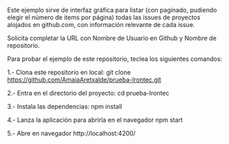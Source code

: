 Este ejemplo sirve de interfaz gráfica para listar (con paginado, pudiendo elegir el número de items por página) todas las issues de proyectos alojados en github.com, con información relevante de cada issue.

Solicita completar la URL con Nombre de Usuario en Github y Nombre de repositorio.

Para probar el ejemplo de este repositorio, teclea los siguientes comandos:

1.- Clona este repositorio en local:
git clone https://github.com/AmaiaAretxalde/prueba-Irontec.git

2.- Entra en el directorio del proyecto:
cd prueba-Irontec

3.- Instala las dependencias:
npm install

4.- Lanza la aplicación para abrirla en el navegador
npm start

5.- Abre en navegador 
http://localhost:4200/

